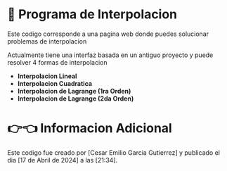 # 📘 Programa de Interpolacion

Este codigo corresponde a una pagina web donde puedes solucionar problemas de interpolacion

Actualmente tiene una interfaz basada en un antiguo proyecto y puede resolver 4 formas de interpolacion

- **Interpolacion Lineal**
- **Interpolacion Cuadratica**
- **Interpolacion de Lagrange (1ra Orden)**
- **Interpolacion de Lagrange (2da Orden)**

# 👉👈 Informacion Adicional

Este codigo fue creado por [Cesar Emilio Garcia Gutierrez] y publicado el dia [17 de Abril de 2024] a las [21:34].
